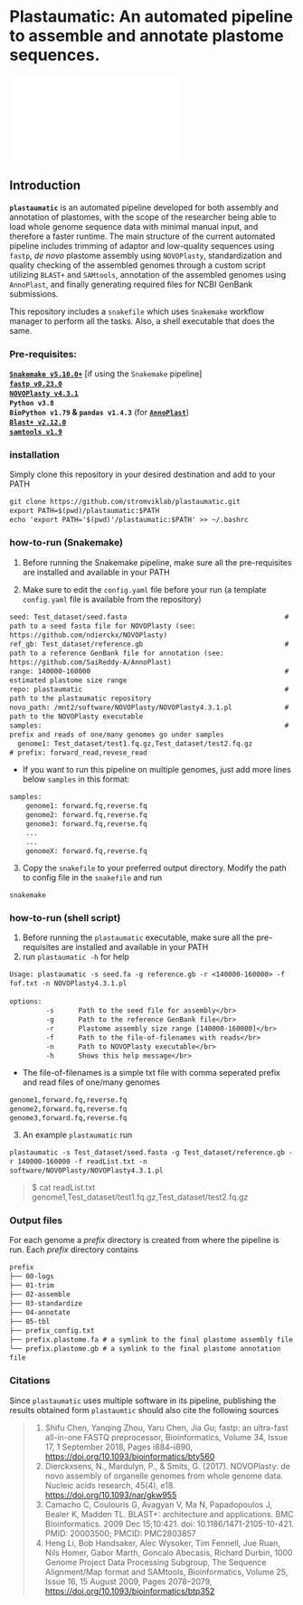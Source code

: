 # Plastaumatic: An automated pipeline to assemble and annotate plastome sequences. 
![](./pipeline.pdf)

## Introduction
**`plastaumatic`** is an automated pipeline developed for both assembly and annotation of plastomes, with the scope of the researcher being able to load whole genome sequence data with minimal manual input, and therefore a faster runtime. The main structure of the current automated pipeline includes trimming of adaptor and low-quality sequences using `fastp`, *de novo* plastome assembly using `NOVOPlasty`, standardization and quality checking of the assembled genomes through a custom script utilizing `BLAST+` and `SAMtools`, annotation of the assembled genomes using `AnnoPlast`, and finally generating required files for NCBI GenBank submissions.

This repository includes a `snakefile` which uses `Snakemake` workflow manager to perform all the tasks. Also, a shell executable that does the same. 

### Pre-requisites:
[**`Snakemake v5.10.0+`**](https://snakemake.readthedocs.io/en/stable/tutorial/setup.html) [if using the `Snakemake` pipeline] </br>
[**`fastp v0.23.0`**](https://github.com/OpenGene/fastp) </br>
[**`NOVOPlasty v4.3.1`**](https://github.com/ndierckx/NOVOPlasty)  </br>
**`Python v3.8`**  </br>
**`BioPython v1.79` & `pandas v1.4.3`** (for [**`AnnoPlast`**](./scripts/AnnoPlast.py)) </br>
[**`Blast+ v2.12.0`**](https://blast.ncbi.nlm.nih.gov/Blast.cgi?PAGE_TYPE=BlastDocs&DOC_TYPE=Download) </br>
[**`samtools v1.9`**](http://www.htslib.org/download/) </br>


### installation
Simply clone this repository in your desired destination and add to your PATH</br>

    git clone https://github.com/stromviklab/plastaumatic.git
    export PATH=$(pwd)/plastaumatic:$PATH
    echo 'export PATH='$(pwd)'/plastaumatic:$PATH' >> ~/.bashrc


### how-to-run (Snakemake)
1. Before running the Snakemake pipeline, make sure all the pre-requisites are installed and available in your PATH

2. Make sure to edit the `config.yaml` file before your run (a template `config.yaml` file is available from the repository)

````
seed: Test_dataset/seed.fasta                                       # path to a seed fasta file for NOVOPlasty (see: https://github.com/ndierckx/NOVOPlasty)
ref_gb: Test_dataset/reference.gb                                   # path to a reference GenBank file for annotation (see: https://github.com/SaiReddy-A/AnnoPlast) 
range: 140000-160000                                                # estimated plastome size range 
repo: plastaumatic                                                  # path to the plastaumatic repository
novo_path: /mnt2/software/NOVOPlasty/NOVOPlasty4.3.1.pl             # path to the NOVOPlasty executable
samples:                                                            # prefix and reads of one/many genomes go under samples
  genome1: Test_dataset/test1.fq.gz,Test_dataset/test2.fq.gz            # prefix: forward_read,revese_read
````
* If you want to run this pipeline on multiple genomes, just add more lines below `samples` in this format:
````
samples:
    genome1: forward.fq,reverse.fq
    genome2: forward.fq,reverse.fq
    genome3: forward.fq,reverse.fq
    ...
    ...
    genomeX: forward.fq,reverse.fq
````

3. Copy the `snakefile` to your preferred output directory. Modify the path to config file in the `snakefile` and run </br>

````
snakemake
````    


### how-to-run (shell script)
1. Before running the `plastaumatic` executable, make sure all the pre-requisites are installed and available in your PATH
2. run `plastaumatic -h` for help</br>
````
Usage: plastaumatic -s seed.fa -g reference.gb -r <140000-160000> -f fof.txt -n NOVOPlasty4.3.1.pl

options:
         -s      Path to the seed file for assembly</br>
         -g      Path to the reference GenBank file</br>
         -r      Plastome assembly size range [140000-160000]</br>
         -f      Path to the file-of-filenames with reads</br>
         -n      Path to NOVOPlasty executable</br>
         -h      Shows this help message</br>
````

* The file-of-filenames is a simple txt file with comma seperated prefix and read files of one/many genomes   
````
genome1,forward.fq,reverse.fq
genome2,forward.fq,reverse.fq
genome3,forward.fq,reverse.fq
````

3. An example `plastaumatic` run </br>

````
plastaumatic -s Test_dataset/seed.fasta -g Test_dataset/reference.gb -r 140000-160000 -f readList.txt -n software/NOVOPlasty/NOVOPlasty4.3.1.pl      
````    
> $ cat readList.txt</br>
> genome1,Test_dataset/test1.fq.gz,Test_dataset/test2.fq.gz




### Output files
For each genome a *prefix* directory is created from where the pipeline is run. Each *prefix* directory contains
```
prefix
├── 00-logs
├── 01-trim
├── 02-assemble
├── 03-standardize
├── 04-annotate
├── 05-tbl
├── prefix_config.txt
├── prefix.plastome.fa # a symlink to the final plastome assembly file  
└── prefix.plastome.gb # a symlink to the final plastome annotation file
```




### Citations
Since `plastaumatic` uses multiple software in its pipeline, publishing the results obtained form `plastaumtic` should also cite the following sources

> 1. Shifu Chen, Yanqing Zhou, Yaru Chen, Jia Gu; fastp: an ultra-fast all-in-one FASTQ preprocessor, Bioinformatics, Volume 34, Issue 17, 1 September 2018, Pages i884–i890, https://doi.org/10.1093/bioinformatics/bty560
> 2. Dierckxsens, N., Mardulyn, P., & Smits, G. (2017). NOVOPlasty: de novo assembly of organelle genomes from whole genome data. Nucleic acids research, 45(4), e18. https://doi.org/10.1093/nar/gkw955
> 3. Camacho C, Coulouris G, Avagyan V, Ma N, Papadopoulos J, Bealer K, Madden TL. BLAST+: architecture and applications. BMC Bioinformatics. 2009 Dec 15;10:421. doi: 10.1186/1471-2105-10-421. PMID: 20003500; PMCID: PMC2803857
> 4. Heng Li, Bob Handsaker, Alec Wysoker, Tim Fennell, Jue Ruan, Nils Homer, Gabor Marth, Goncalo Abecasis, Richard Durbin, 1000 Genome Project Data Processing Subgroup, The Sequence Alignment/Map format and SAMtools, Bioinformatics, Volume 25, Issue 16, 15 August 2009, Pages 2078–2079, https://doi.org/10.1093/bioinformatics/btp352


